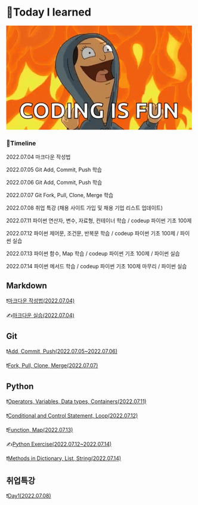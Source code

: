 # 📖Today I learned

![tenor](README.assets/tenor.gif)

### 📆Timeline

2022.07.04  마크다운 작성법

2022.07.05 Git Add, Commit, Push 학습

2022.07.06 Git Add, Commit, Push 학습

2022.07.07 Git Fork, Pull, Clone, Merge 학습

2022.07.08 취업 특강 (채용 사이트 가입 및 채용 기업 리스트 업데이트)

2022.07.11 파이썬 연산자, 변수, 자료형, 컨테이너 학습 / codeup 파이썬 기초 100제

2022.07.12 파이썬 제어문, 조건문, 반복문 학습 / codeup 파이썬 기초 100제 / 파이썬 실습

2022.07.13 파이썬 함수, Map 학습 / codeup 파이썬 기초 100제 / 파이썬 실습

2022.07.14 파이썬 메서드 학습 / codeup 파이썬 기초 100제 마무리 / 파이썬 실습



## Markdown

❗[마크다운 작성법(2022.07.04)](./Markdown/Markdown_prac.md)

✍️[마크다운 실습(2022.07.04)](./Markdown/Markdown_Assignment.md)

## Git

❗[Add, Commit, Push(2022.07.05~2022.07.06)](./Git/220705_Git_Bash.md)

❗[Fork, Pull, Clone, Merge(2022.07.07)](./Git/220707_Git_Merge_Pull.md)

## Python

❗[Operators, Variables, Data types, Containers(2022.07.11)](./Python/220711_Python.md)

❗[Conditional and Control Statement, Loop(2022.07.12)](./Python/220712_Python.md)

❗[Function, Map(2022.07.13)](./Python/220713_Python.md)

✍️[Python Exercise(2022.07.12~2022.07.14)](./Python/Exercise)

❗[Methods in Dictionary, List, String(2022.07.14)](./Python/220714_Python.md)

## 취업특강

❗[Day1(2022.07.08)](./ETC/220708_JOB.md)



